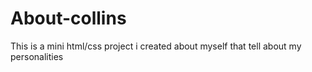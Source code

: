 # About-collins
This is a mini html/css project i created about myself that  tell about my personalities  
